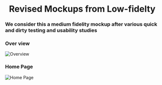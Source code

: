 # <div align="center"> Revised Mockups from Low-fidelty</div>

### We consider this a medium fidelity mockup after various quick and dirty testing and usability studies


### Over view
![Overview]([https://github.com/hkuspace-pu/project-submission-group-10-HKNatureWatch/blob/12f875aeee37ba55ea1b74ec710d9d4a6a095f3c/Mockups/revised/Revised%20Below%20the%20fold%20Home%20Page.jpeg](https://github.com/hkuspace-pu/project-submission-group-10-HKNatureWatch/blob/a4887cf12efcadc0b997942b25613317ec18f7a6/Mockups/revised/Revised%20HOME%20PAGE.jpeg))

### Home Page
![Home Page](https://github.com/hkuspace-pu/project-submission-group-10-HKNatureWatch/blob/a4887cf12efcadc0b997942b25613317ec18f7a6/Mockups/revised/Revised%20Home%20Page%202.jpeg)

